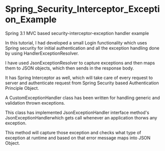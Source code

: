 # Spring_Security_Interceptor_Exception_Example
Spring 3.1 MVC based security-interceptor-exception handler example


  In this tutorial, I had developed a small Login functionality which uses Spring security for initial authentication and all the exception handling done by using HandlerExceptionResolver. 
  
  I have used JsonExceptionResolver to capture exceptions and then maps them to JSON objects, which then sends in the response body.
  
  It has Spring Interceptor as well, which will take care of every request to server and authenticate request from Spring Security based Authentication Principle Object.
  
  A CustomExceptionHandler class has been written for handling generic and validation thrown exceptions.
  
  This class has implemented JsonExceptionHandler interface method's JsonExceptionHandlerwhich gets call whenever an application thorws any exception. 
  
  This method will capture those exception and checks what type of exception at runtime and based on that error message maps into JSON Object.
